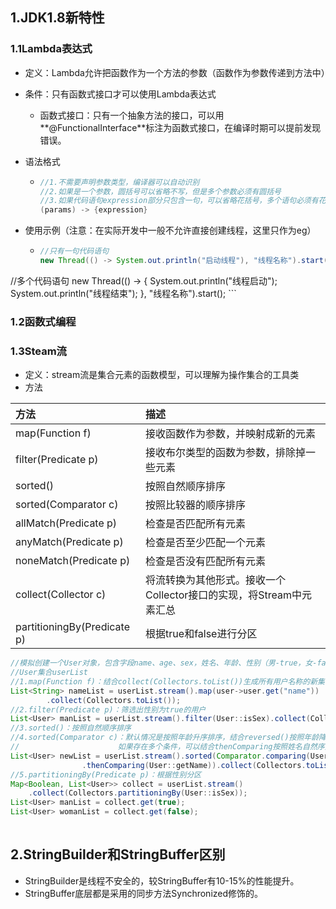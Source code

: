 ## 1.JDK1.8新特性

### 1.1Lambda表达式

- 定义：Lambda允许把函数作为一个方法的参数（函数作为参数传递到方法中）

- 条件：只有函数式接口才可以使用Lambda表达式

  - 函数式接口：只有一个抽象方法的接口，可以用**@FunctionalInterface**标注为函数式接口，在编译时期可以提前发现错误。

- 语法格式

  - ```java
    //1.不需要声明参数类型，编译器可以自动识别
    //2.如果是一个参数，圆括号可以省略不写，但是多个参数必须有圆括号
    //3.如果代码语句expression部分只包含一句，可以省略花括号，多个语句必须有花括号
    (params) -> {expression}
    ```

- 使用示例（注意：在实际开发中一般不允许直接创建线程，这里只作为eg）

  - ```java
    //只有一句代码语句
    new Thread(() -> System.out.println("启动线程"), "线程名称").start();
//多个代码语句
    new Thread(() -> {
      System.out.println("线程启动");
      System.out.println("线程结束");
    }, "线程名称").start();
    ```
    

### 1.2函数式编程

### 1.3Steam流

- 定义：stream流是集合元素的函数模型，可以理解为操作集合的工具类
- 方法

| 方法                        | 描述                                                         |
| :-------------------------- | :----------------------------------------------------------- |
| map(Function f)             | 接收函数作为参数，并映射成新的元素                           |
| filter(Predicate p)         | 接收布尔类型的函数为参数，排除掉一些元素                     |
| sorted()                    | 按照自然顺序排序                                             |
| sorted(Comparator c)        | 按照比较器的顺序排序                                         |
| allMatch(Predicate p)       | 检查是否匹配所有元素                                         |
| anyMatch(Predicate p)       | 检查是否至少匹配一个元素                                     |
| noneMatch(Predicate p)      | 检查是否没有匹配所有元素                                     |
| collect(Collector c)        | 将流转换为其他形式。接收一个 Collector接口的实现，将Stream中元素汇总 |
| partitioningBy(Predicate p) | 根据true和false进行分区                                      |

```java
//模拟创建一个User对象，包含字段name、age、sex，姓名、年龄、性别（男-true，女-false）
//User集合userList
//1.map(Function f)：结合collect(Collectors.toList())生成所有用户名称的新集合
List<String> nameList = userList.stream().map(user->user.get("name"))
  		.collect(Collectors.toList());
//2.filter(Predicate p)：筛选出性别为true的用户
List<User> manList = userList.stream().filter(User::isSex).collect(Collectors.toList());
//3.sorted()：按照自然顺序排序
//4.sorted(Comparator c)：默认情况是按照年龄升序排序，结合reversed()按照年龄降序排序
//						如果存在多个条件，可以结合thenComparing按照姓名自然序升序
List<User> newList = userList.stream().sorted(Comparator.comparing(User::getAge).reversed()
                .thenComparing(User::getName)).collect(Collectors.toList());
//5.partitioningBy(Predicate p)：根据性别分区
Map<Boolean, List<User>> collect = userList.stream()
  	.collect(Collectors.partitioningBy(User::isSex));
List<User> manList = collect.get(true);
List<User> womanList = collect.get(false);
  
```

## 2.StringBuilder和StringBuffer区别

- StringBuilder是线程不安全的，较StringBuffer有10-15%的性能提升。
- StringBuffer底层都是采用的同步方法Synchronized修饰的。
